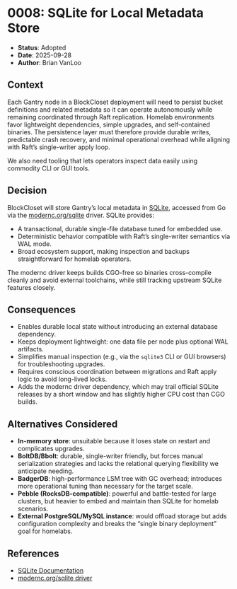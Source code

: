 # 0008: SQLite for Local Metadata Store

- **Status**: Adopted
- **Date**: 2025-09-28
- **Author**: Brian VanLoo

## Context

Each Gantry node in a BlockCloset deployment will need to persist bucket definitions and related metadata so it can operate autonomously while remaining coordinated through Raft replication. Homelab environments favor lightweight dependencies, simple upgrades, and self-contained binaries. The persistence layer must therefore provide durable writes, predictable crash recovery, and minimal operational overhead while aligning with Raft’s single-writer apply loop.

We also need tooling that lets operators inspect data easily using commodity CLI or GUI tools.

## Decision

BlockCloset will store Gantry’s local metadata in [SQLite](https://sqlite.org/), accessed from Go via the [modernc.org/sqlite](https://pkg.go.dev/modernc.org/sqlite) driver. SQLite provides:
- A transactional, durable single-file database tuned for embedded use.
- Deterministic behavior compatible with Raft’s single-writer semantics via WAL mode.
- Broad ecosystem support, making inspection and backups straightforward for homelab operators.

The modernc driver keeps builds CGO-free so binaries cross-compile cleanly and avoid external toolchains, while still tracking upstream SQLite features closely.

## Consequences

- Enables durable local state without introducing an external database dependency.
- Keeps deployment lightweight: one data file per node plus optional WAL artifacts.
- Simplifies manual inspection (e.g., via the `sqlite3` CLI or GUI browsers) for troubleshooting upgrades.
- Requires conscious coordination between migrations and Raft apply logic to avoid long-lived locks.
- Adds the modernc driver dependency, which may trail official SQLite releases by a short window and has slightly higher CPU cost than CGO builds.

## Alternatives Considered

- **In-memory store**: unsuitable because it loses state on restart and complicates upgrades.
- **BoltDB/Bbolt**: durable, single-writer friendly, but forces manual serialization strategies and lacks the relational querying flexibility we anticipate needing.
- **BadgerDB**: high-performance LSM tree with GC overhead; introduces more operational tuning than necessary for the target scale.
- **Pebble (RocksDB-compatible)**: powerful and battle-tested for large clusters, but heavier to embed and maintain than SQLite for homelab scenarios.
- **External PostgreSQL/MySQL instance**: would offload storage but adds configuration complexity and breaks the “single binary deployment” goal for homelabs.

## References

- [SQLite Documentation](https://www.sqlite.org/docs.html)
- [modernc.org/sqlite driver](https://pkg.go.dev/modernc.org/sqlite)
